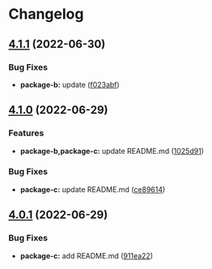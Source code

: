 # Changelog

## [4.1.1](https://github.com/tasshi-playground/demo-monorepo-release-please/compare/package-c-v4.1.0...package-c@4.1.1) (2022-06-30)


### Bug Fixes

* **package-b:** update ([f023abf](https://github.com/tasshi-playground/demo-monorepo-release-please/commit/f023abf90bf29ac057a4533c9c85c301d9349eef))

## [4.1.0](https://github.com/tasshi-playground/demo-monorepo-release-please/compare/package-c-v4.0.1...package-c-v4.1.0) (2022-06-29)


### Features

* **package-b,package-c:** update README.md ([1025d91](https://github.com/tasshi-playground/demo-monorepo-release-please/commit/1025d910651de8b5ef53f59446ba19a2e88dbcb1))


### Bug Fixes

* **package-c:** update README.md ([ce89614](https://github.com/tasshi-playground/demo-monorepo-release-please/commit/ce89614db4b830c1284acca411134040b35914d7))

## [4.0.1](https://github.com/tasshi-playground/demo-monorepo-release-please/compare/package-c-v4.0.0...package-c-v4.0.1) (2022-06-29)


### Bug Fixes

* **package-c:** add README.md ([911ea22](https://github.com/tasshi-playground/demo-monorepo-release-please/commit/911ea2213007fbc18fc9e7df5f942e5cd7daedc7))
